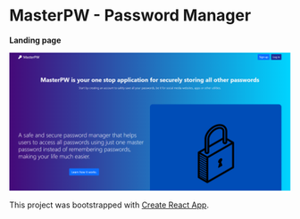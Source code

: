 # MasterPW - Password Manager

**Landing page** 

<p align="center">
  <img src="/landing.PNG"/>
</p>


This project was bootstrapped with [Create React App](https://github.com/facebook/create-react-app).

